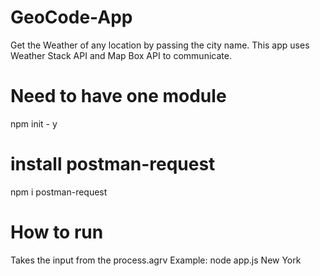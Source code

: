 # GeoCode-App
Get the Weather of any location by passing the city name. This app uses Weather Stack API and Map Box API to communicate.

# Need to have one module
  npm init - y
  
# install postman-request
  npm i postman-request
  
# How to run
  Takes the input from the process.agrv
  Example: node app.js New York
  
  
